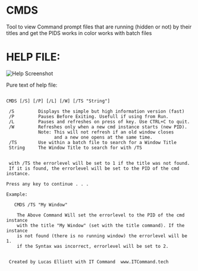# CMDS
Tool to view Command prompt files that are running (hidden or not) by their titles and get the PIDS
works in color
works with batch files
# HELP FILE:
![Help Screenshot](https://s19.postimg.cc/ccg6lvtzn/screenshot_16.png)

Pure text of help file:

```CMDS Command Prompt Window Lister by IT Command

CMDS [/S] [/P] [/L] [/W] [/TS "String"]

 /S         Displays the simple but high information version (fast)
 /P         Pauses Before Exiting. Usefull if using from Run.
 /L         Pauses and refreshes on press of key. Use CTRL+C to quit.
 /W         Refreshes only when a new cmd instance starts (new PID).
            Note: This will not refresh if an old window closes
                  and a new one opens at the same time.
 /TS        Use within a batch file to search for a Window Title
 String     The Window Title to search for with /TS


 with /TS the errorlevel will be set to 1 if the title was not found.
 If it is found, the errorlevel will be set to the PID of the cmd instance.

Press any key to continue . . .

Example:

   CMDS /TS "My Window"

    The Above Command Will set the errorlevel to the PID of the cmd instance
    with the title "My Window" (set with the title command). If the instance
    is not found (there is no running window) the errorlevel will be 1.
    if the Syntax was incorrect, errorlevel will be set to 2.


 Created by Lucas Elliott with IT Command  www.ITCommand.tech
 ```
